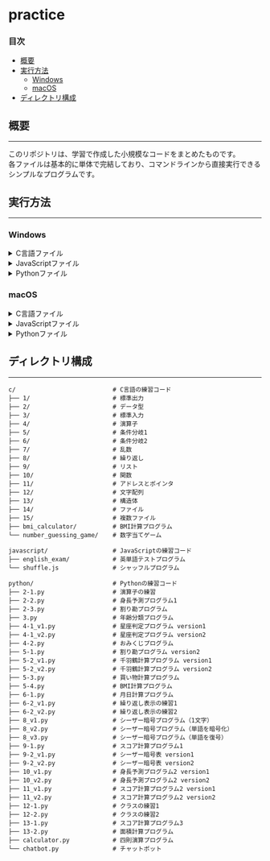 # practice

### 目次
- [概要](#概要)  
- [実行方法](#実行方法)  
  - [Windows](#windows)
  - [macOS](#macos)
- [ディレクトリ構成](#ディレクトリ構成)  

## 概要

---  

このリポジトリは、学習で作成した小規模なコードをまとめたものです。  
各ファイルは基本的に単体で完結しており、コマンドラインから直接実行できるシンプルなプログラムです。  

## 実行方法

---

### Windows

<details>
<summary>C言語ファイル</summary>

1. GCC（MinGWなど）がインストールされているか確認  
    インストールされていない場合、以下のサイトからインストールしてください。  
      [MinGW-w64](https://sourceforge.net/projects/mingw-w64/)  
2. コマンドプロンプトを開く  
3. ソースコードのあるフォルダに移動（例）  

    ```shell
    cd path\to\c_files
    ```

4. コンパイルする  

    ```shell
    gcc ファイル名.c -o 実行ファイル名.exe
    ```

5. 実行ファイルを実行する  

    ```shell
    ./実行ファイル名.exe
    ```

</details>

<details> <summary>JavaScriptファイル</summary>

1. Node.jsがインストールされているか確認  
    インストールされていない場合、以下のサイトからインストールしてください。  
      [Node.js公式サイト](https://nodejs.org/ja)  
2. コマンドプロンプトを開く  
3. スクリプトのあるフォルダに移動（例）  

    ```shell
    cd path\to\js_files
    ```

4. 実行する  

    ```shell
    node ファイル名.js
    ```

</details>

<details> <summary>Pythonファイル</summary>

1. Pythonがインストールされているか確認  
    インストールされていない場合、以下からダウンロードしてください。  
      [Python公式サイト](https://www.python.org/downloads/)  
2. コマンドプロンプトを開く  
3. スクリプトのあるフォルダに移動  

    ```shell
    cd path\to\python_files
    ```

4. 実行する  

    ```shell
    python ファイル名.py
    ```

</details>

### macOS

<details> <summary>C言語ファイル</summary>

1. ターミナルを開く  
2. GCC（Xcode command Line Tools）がインストールされているか確認  
    ターミナルを開いて以下を実行すると、インストールがなければ促されます。  
      
      ```shell
      gcc --version
      ```

3. ソースコードのあるフォルダに移動（例）  

    ```shell
    cd /path/to/c_files
    ```

4. コンパイルする  

    ```shell
    gcc ファイル名.c -o 実行ファイル名
    ```

5. 実行ファイルを実行する  

    ```shell
    ./実行ファイル名
    ```

</details>

<details> <summary>JavaScriptファイル</summary>

1. Node.jsがインストールされているか確認  
    インストールされていない場合、以下からダウンロードしてください。  
      [Node.js公式サイト](https://nodejs.org/ja)  
2. ターミナルを開く  
3. スクリプトのあるフォルダに移動（例）  

    ```shell
    cd /path/to/js_files
    ```

4. 実行する  

    ```shell
    node ファイル名.js
    ```

</details>

<details> <summary>Pythonファイル</summary>

1. Pythonがインストールされているか確認  
    macOSはPython3がプリインストールされている場合が多いですが、ない場合は以下からダウンロードしてください。
      [Python公式サイト](https://www.python.org/downloads/)  
2. ターミナルを開く
3. スクリプトのあるフォルダに移動（例）

    ```shell
    cd /path/to/python_files
    ```

4. 実行する

    ```shell
    python3 ファイル名.py
    ```

</details>

## ディレクトリ構成

---  

```
c/                           # C言語の練習コード  
├── 1/                       # 標準出力  
├── 2/                       # データ型  
├── 3/                       # 標準入力  
├── 4/                       # 演算子  
├── 5/                       # 条件分岐1  
├── 6/                       # 条件分岐2  
├── 7/                       # 乱数  
├── 8/                       # 繰り返し  
├── 9/                       # リスト  
├── 10/                      # 関数  
├── 11/                      # アドレスとポインタ  
├── 12/                      # 文字配列  
├── 13/                      # 構造体  
├── 14/                      # ファイル  
├── 15/                      # 複数ファイル  
├── bmi_calculator/          # BMI計算プログラム  
└── number_guessing_game/    # 数字当てゲーム  
  
javascript/                  # JavaScriptの練習コード  
├── english_exam/            # 英単語テストプログラム  
└── shuffle.js               # シャッフルプログラム  
  
python/                      # Pythonの練習コード  
├── 2-1.py                   # 演算子の練習  
├── 2-2.py                   # 身長予測プログラム1  
├── 2-3.py                   # 割り勘プログラム  
├── 3.py                     # 年齢分類プログラム  
├── 4-1_v1.py                # 星座判定プログラム version1  
├── 4-1_v2.py                # 星座判定プログラム version2  
├── 4-2.py                   # おみくじプログラム  
├── 5-1.py                   # 割り勘プログラム version2  
├── 5-2_v1.py                # 千羽鶴計算プログラム version1  
├── 5-2_v2.py                # 千羽鶴計算プログラム version2  
├── 5-3.py                   # 買い物計算プログラム  
├── 5-4.py                   # BMI計算プログラム  
├── 6-1.py                   # 月日計算プログラム  
├── 6-2_v1.py                # 繰り返し表示の練習1  
├── 6-2_v2.py                # 繰り返し表示の練習2  
├── 8_v1.py                  # シーザー暗号プログラム（1文字）  
├── 8_v2.py                  # シーザー暗号プログラム（単語を暗号化）  
├── 8_v3.py                  # シーザー暗号プログラム（単語を復号）  
├── 9-1.py                   # スコア計算プログラム1  
├── 9-2_v1.py                # シーザー暗号表 version1  
├── 9-2_v2.py                # シーザー暗号表 version2  
├── 10_v1.py                 # 身長予測プログラム2 version1  
├── 10_v2.py                 # 身長予測プログラム2 version2  
├── 11_v1.py                 # スコア計算プログラム2 version1  
├── 11_v2.py                 # スコア計算プログラム2 version2  
├── 12-1.py                  # クラスの練習1  
├── 12-2.py                  # クラスの練習2  
├── 13-1.py                  # スコア計算プログラム3  
├── 13-2.py                  # 面積計算プログラム  
├── calculator.py            # 四則演算プログラム
└── chatbot.py               # チャットボット
```
